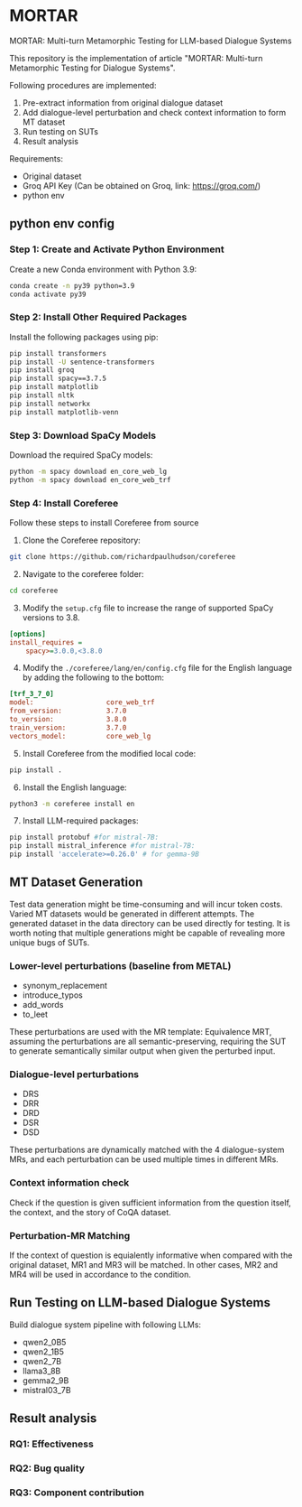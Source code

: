 # MORTAR
MORTAR: Multi-turn Metamorphic Testing for LLM-based Dialogue Systems

This repository is the implementation of article "MORTAR: Multi-turn Metamorphic Testing for Dialogue Systems". 

Following procedures are implemented:

1. Pre-extract information from original dialogue dataset
2. Add dialogue-level perturbation and check context information to form MT dataset
3. Run testing on SUTs
4. Result analysis 


Requirements:
- Original dataset
- Groq API Key (Can be obtained on Groq, link: https://groq.com/)
- python env


## python env config

### Step 1: Create and Activate Python Environment

Create a new Conda environment with Python 3.9:
```bash
conda create -n py39 python=3.9
conda activate py39
```

### Step 2: Install Other Required Packages

Install the following packages using pip:
```bash
pip install transformers
pip install -U sentence-transformers
pip install groq
pip install spacy==3.7.5
pip install matplotlib
pip install nltk
pip install networkx
pip install matplotlib-venn
```

### Step 3: Download SpaCy Models

Download the required SpaCy models:
```bash
python -m spacy download en_core_web_lg
python -m spacy download en_core_web_trf
```

### Step 4: Install Coreferee

Follow these steps to install Coreferee from source

1. Clone the Coreferee repository:
```bash
git clone https://github.com/richardpaulhudson/coreferee
```
2. Navigate to the coreferee folder:
```bash
cd coreferee
```
3. Modify the `setup.cfg` file to increase the range of supported SpaCy versions to 3.8.
```ini
[options]
install_requires =
    spacy>=3.0.0,<3.8.0
```

4. Modify the `./coreferee/lang/en/config.cfg` file for the English language by adding the following to the bottom:
```ini
[trf_3_7_0]
model:                  core_web_trf
from_version:           3.7.0
to_version:             3.8.0
train_version:          3.7.0
vectors_model:          core_web_lg
```
5. Install Coreferee from the modified local code:
```bash
pip install .
```
6. Install the English language:
```bash
python3 -m coreferee install en
```

7. Install LLM-required packages:

```bash
pip install protobuf #for mistral-7B:
pip install mistral_inference #for mistral-7B:
pip install 'accelerate>=0.26.0' # for gemma-9B
```

## MT Dataset Generation
Test data generation might be time-consuming and will incur token costs. Varied MT datasets would be generated in different attempts. The generated dataset in the data directory can be used directly for testing. It is worth noting that multiple generations might be capable of revealing more unique bugs of SUTs. 

### Lower-level perturbations (baseline from METAL)
- synonym_replacement
- introduce_typos
- add_words
- to_leet

These perturbations are used with the MR template: Equivalence MRT, assuming the perturbations are all semantic-preserving, requiring the SUT to generate semantically similar output when given the perturbed input.

### Dialogue-level perturbations
- DRS
- DRR
- DRD
- DSR
- DSD

These perturbations are dynamically matched with the 4 dialogue-system MRs, and each perturbation can be used multiple times in different MRs.

### Context information check
Check if the question is given sufficient information from the question itself, the context, and the story of CoQA dataset.

### Perturbation-MR Matching
If the context of question is equialently informative when compared with the original dataset, MR1 and MR3 will be matched. In other cases, MR2 and MR4 will be used in accordance to the condition.

## Run Testing on LLM-based Dialogue Systems
Build dialogue system pipeline with following LLMs:
- qwen2_0B5
- qwen2_1B5
- qwen2_7B
- llama3_8B
- gemma2_9B
- mistral03_7B

## Result analysis
### RQ1: Effectiveness


### RQ2: Bug quality


### RQ3: Component contribution
